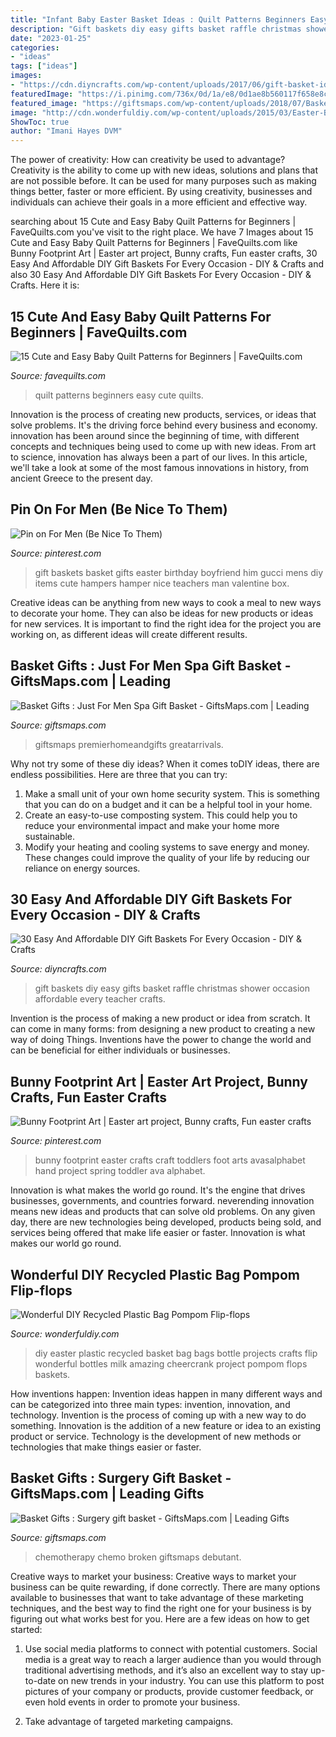 ```yaml
---
title: "Infant Baby Easter Basket Ideas : Quilt Patterns Beginners Easy Cute Quilts"
description: "Gift baskets diy easy gifts basket raffle christmas shower occasion affordable every teacher crafts"
date: "2023-01-25"
categories:
- "ideas"
tags: ["ideas"]
images:
- "https://cdn.diyncrafts.com/wp-content/uploads/2017/06/gift-basket-ideas.jpg"
featuredImage: "https://i.pinimg.com/736x/0d/1a/e8/0d1ae8b560117f658e8c840d374b5f2c.jpg"
featured_image: "https://giftsmaps.com/wp-content/uploads/2018/07/Basket-Gifts-Surgery-gift-basket.jpg"
image: "http://cdn.wonderfuldiy.com/wp-content/uploads/2015/03/Easter-Basket-crafted-from-recycled-plastic-bag-and-bottle-wonderfuldiy1.jpg"
ShowToc: true
author: "Imani Hayes DVM"
---
```



The power of creativity: How can creativity be used to advantage?
Creativity is the ability to come up with new ideas, solutions and plans that are not possible before. It can be used for many purposes such as making things better, faster or more efficient. By using creativity, businesses and individuals can achieve their goals in a more efficient and effective way.

	

		
searching about 15 Cute and Easy Baby Quilt Patterns for Beginners | FaveQuilts.com you've visit to the right place. We have 7 Images about 15 Cute and Easy Baby Quilt Patterns for Beginners | FaveQuilts.com like Bunny Footprint Art | Easter art project, Bunny crafts, Fun easter crafts, 30 Easy And Affordable DIY Gift Baskets For Every Occasion - DIY &amp; Crafts and also 30 Easy And Affordable DIY Gift Baskets For Every Occasion - DIY &amp; Crafts. Here it is:
		
    
## 15 Cute And Easy Baby Quilt Patterns For Beginners | FaveQuilts.com

<img loading=lazy src="http://irepo.primecp.com/2017/12/357145/Cute-and-Easy-Baby-Quilt-Patterns-for-Beginners-pin_ExtraLarge800_ID-2550288.png?v=2550288" onerror="this.onerror=null;this.src='https://tse1.mm.bing.net/th?id=OIP.gLiaI3HmIzP30mxuSx6LKgHaLG&amp;pid=15.1';" alt="15 Cute and Easy Baby Quilt Patterns for Beginners | FaveQuilts.com">

_Source: favequilts.com_

>quilt patterns beginners easy cute quilts. 

	

Innovation is the process of creating new products, services, or ideas that solve problems. It's the driving force behind every business and economy. innovation has been around since the beginning of time, with different concepts and techniques being used to come up with new ideas. From art to science, innovation has always been a part of our lives. In this article, we'll take a look at some of the most famous innovations in history, from ancient Greece to the present day.

    
## Pin On For Men (Be Nice To Them)

<img loading=lazy src="https://i.pinimg.com/736x/85/b4/77/85b477f2b417e35a6f230042163c4fe0--easter-baskets-gift-baskets.jpg" onerror="this.onerror=null;this.src='https://tse1.mm.bing.net/th?id=OIP.PZ3Mo7zhYPOEU0Z9McOfpgHaJV&amp;pid=15.1';" alt="Pin on For Men (Be Nice To Them)">

_Source: pinterest.com_

>gift baskets basket gifts easter birthday boyfriend him gucci mens diy items cute hampers hamper nice teachers man valentine box. 

	

Creative ideas can be anything from new ways to cook a meal to new ways to decorate your home. They can also be ideas for new products or ideas for new services. It is important to find the right idea for the project you are working on, as different ideas will create different results.

    
## Basket Gifts : Just For Men Spa Gift Basket - GiftsMaps.com | Leading

<img loading=lazy src="https://giftsmaps.com/wp-content/uploads/2018/07/Basket-Gifts-Just-For-Men-Spa-Gift-Basket.jpg" onerror="this.onerror=null;this.src='https://tse1.mm.bing.net/th?id=OIP.nxNChDvicsy-yZ2ZJcH3PgHaHa&amp;pid=15.1';" alt="Basket Gifts : Just For Men Spa Gift Basket - GiftsMaps.com | Leading">

_Source: giftsmaps.com_

>giftsmaps premierhomeandgifts greatarrivals. 

	

Why not try some of these diy ideas?
When it comes toDIY ideas, there are endless possibilities. Here are three that you can try: 
1) Make a small unit of your own home security system. This is something that you can do on a budget and it can be a helpful tool in your home.
2) Create an easy-to-use composting system. This could help you to reduce your environmental impact and make your home more sustainable.
3) Modify your heating and cooling systems to save energy and money. These changes could improve the quality of your life by reducing our reliance on energy sources.

    
## 30 Easy And Affordable DIY Gift Baskets For Every Occasion - DIY &amp; Crafts

<img loading=lazy src="https://cdn.diyncrafts.com/wp-content/uploads/2017/06/gift-basket-ideas.jpg" onerror="this.onerror=null;this.src='https://tse2.mm.bing.net/th?id=OIP.GGVW6vLjMPX6Qpp5Oj01egHaD4&amp;pid=15.1';" alt="30 Easy And Affordable DIY Gift Baskets For Every Occasion - DIY &amp; Crafts">

_Source: diyncrafts.com_

>gift baskets diy easy gifts basket raffle christmas shower occasion affordable every teacher crafts. 

	

Invention is the process of making a new product or idea from scratch. It can come in many forms: from designing a new product to creating a new way of doing Things. Inventions have the power to change the world and can be beneficial for either individuals or businesses.

    
## Bunny Footprint Art | Easter Art Project, Bunny Crafts, Fun Easter Crafts

<img loading=lazy src="https://i.pinimg.com/736x/0d/1a/e8/0d1ae8b560117f658e8c840d374b5f2c.jpg" onerror="this.onerror=null;this.src='https://tse1.mm.bing.net/th?id=OIP.TRdcj1HxBr2rqrsRJuEBUAHaMf&amp;pid=15.1';" alt="Bunny Footprint Art | Easter art project, Bunny crafts, Fun easter crafts">

_Source: pinterest.com_

>bunny footprint easter crafts craft toddlers foot arts avasalphabet hand project spring toddler ava alphabet. 

	

Innovation is what makes the world go round. It's the engine that drives businesses, governments, and countries forward. neverending innovation means new ideas and products that can solve old problems. On any given day, there are new technologies being developed, products being sold, and services being offered that make life easier or faster. Innovation is what makes our world go round.

    
## Wonderful DIY Recycled Plastic Bag Pompom Flip-flops

<img loading=lazy src="http://cdn.wonderfuldiy.com/wp-content/uploads/2015/03/Easter-Basket-crafted-from-recycled-plastic-bag-and-bottle-wonderfuldiy1.jpg" onerror="this.onerror=null;this.src='https://tse3.mm.bing.net/th?id=OIP.oASkKzta_RXGsVenYc-JrAHaFj&amp;pid=15.1';" alt="Wonderful DIY Recycled Plastic Bag Pompom Flip-flops">

_Source: wonderfuldiy.com_

>diy easter plastic recycled basket bag bags bottle projects crafts flip wonderful bottles milk amazing cheercrank project pompom flops baskets. 

	

How inventions happen:
Invention ideas happen in many different ways and can be categorized into three main types: invention, innovation, and technology. Invention is the process of coming up with a new way to do something. Innovation is the addition of a new feature or idea to an existing product or service. Technology is the development of new methods or technologies that make things easier or faster.

    
## Basket Gifts : Surgery Gift Basket - GiftsMaps.com | Leading Gifts

<img loading=lazy src="https://giftsmaps.com/wp-content/uploads/2018/07/Basket-Gifts-Surgery-gift-basket.jpg" onerror="this.onerror=null;this.src='https://tse1.mm.bing.net/th?id=OIP.J-sfNbboaxAD04d17P3HxQHaFj&amp;pid=15.1';" alt="Basket Gifts : Surgery gift basket - GiftsMaps.com | Leading Gifts">

_Source: giftsmaps.com_

>chemotherapy chemo broken giftsmaps debutant. 

	

Creative ways to market your business:
Creative ways to market your business can be quite rewarding, if done correctly. There are many options available to businesses that want to take advantage of these marketing techniques, and the best way to find the right one for your business is by figuring out what works best for you. Here are a few ideas on how to get started: 
1. Use social media platforms to connect with potential customers. Social media is a great way to reach a larger audience than you would through traditional advertising methods, and it’s also an excellent way to stay up-to-date on new trends in your industry. You can use this platform to post pictures of your company or products, provide customer feedback, or even hold events in order to promote your business. 

2. Take advantage of targeted marketing campaigns.

